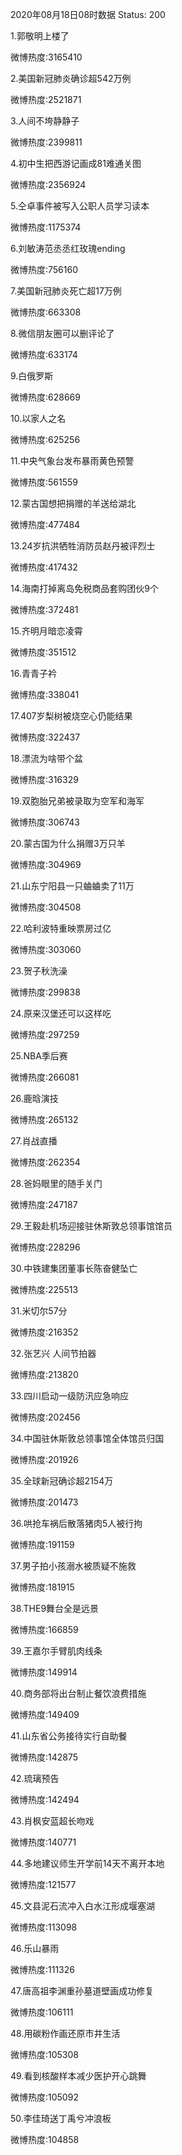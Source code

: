 2020年08月18日08时数据
Status: 200

1.郭敬明上楼了

微博热度:3165410

2.美国新冠肺炎确诊超542万例

微博热度:2521871

3.人间不垮静静子

微博热度:2399811

4.初中生把西游记画成81难通关图

微博热度:2356924

5.仝卓事件被写入公职人员学习读本

微博热度:1175374

6.刘敏涛范丞丞红玫瑰ending

微博热度:756160

7.美国新冠肺炎死亡超17万例

微博热度:663308

8.微信朋友圈可以删评论了

微博热度:633174

9.白俄罗斯

微博热度:628669

10.以家人之名

微博热度:625256

11.中央气象台发布暴雨黄色预警

微博热度:561559

12.蒙古国想把捐赠的羊送给湖北

微博热度:477484

13.24岁抗洪牺牲消防员赵丹被评烈士

微博热度:417432

14.海南打掉离岛免税商品套购团伙9个

微博热度:372481

15.齐明月暗恋凌霄

微博热度:351512

16.青青子衿

微博热度:338041

17.407岁梨树被烧空心仍能结果

微博热度:322437

18.漂流为啥带个盆

微博热度:316329

19.双胞胎兄弟被录取为空军和海军

微博热度:306743

20.蒙古国为什么捐赠3万只羊

微博热度:304969

21.山东宁阳县一只蛐蛐卖了11万

微博热度:304508

22.哈利波特重映票房过亿

微博热度:303060

23.贺子秋洗澡

微博热度:299838

24.原来汉堡还可以这样吃

微博热度:297259

25.NBA季后赛

微博热度:266081

26.鹿晗演技

微博热度:265132

27.肖战直播

微博热度:262354

28.爸妈眼里的随手关门

微博热度:247187

29.王毅赴机场迎接驻休斯敦总领事馆馆员

微博热度:228296

30.中铁建集团董事长陈奋健坠亡

微博热度:225513

31.米切尔57分

微博热度:216352

32.张艺兴 人间节拍器

微博热度:213820

33.四川启动一级防汛应急响应

微博热度:202456

34.中国驻休斯敦总领事馆全体馆员归国

微博热度:201926

35.全球新冠确诊超2154万

微博热度:201473

36.哄抢车祸后散落猪肉5人被行拘

微博热度:191159

37.男子拍小孩溺水被质疑不施救

微博热度:181915

38.THE9舞台全是远景

微博热度:166859

39.王嘉尔手臂肌肉线条

微博热度:149914

40.商务部将出台制止餐饮浪费措施

微博热度:149409

41.山东省公务接待实行自助餐

微博热度:142875

42.琉璃预告

微博热度:142494

43.肖枫安蓝超长吻戏

微博热度:140771

44.多地建议师生开学前14天不离开本地

微博热度:121577

45.文县泥石流冲入白水江形成堰塞湖

微博热度:113098

46.乐山暴雨

微博热度:111326

47.唐高祖李渊重孙墓道壁画成功修复

微博热度:106111

48.用碳粉作画还原市井生活

微博热度:105308

49.看到核酸样本减少医护开心跳舞

微博热度:105092

50.李佳琦送丁禹兮冲浪板

微博热度:104858

